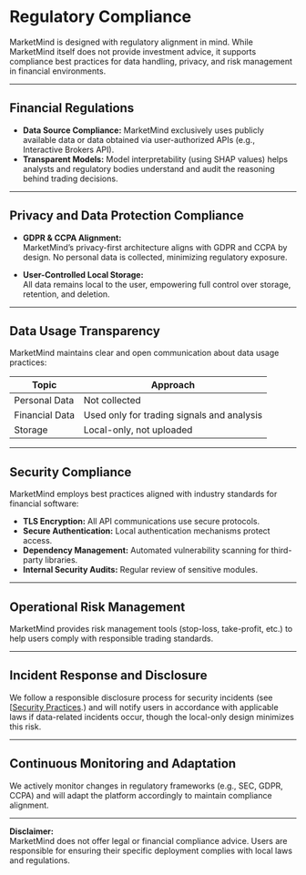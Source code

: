 # Regulatory Compliance

MarketMind is designed with regulatory alignment in mind. While MarketMind itself does not provide investment advice, it supports compliance best practices for data handling, privacy, and risk management in financial environments.

---

## Financial Regulations

- **Data Source Compliance:** MarketMind exclusively uses publicly available data or data obtained via user-authorized APIs (e.g., Interactive Brokers API).  
- **Transparent Models:** Model interpretability (using SHAP values) helps analysts and regulatory bodies understand and audit the reasoning behind trading decisions.

---

## Privacy and Data Protection Compliance

- **GDPR & CCPA Alignment:**  
MarketMind’s privacy-first architecture aligns with GDPR and CCPA by design. No personal data is collected, minimizing regulatory exposure.

- **User-Controlled Local Storage:**  
All data remains local to the user, empowering full control over storage, retention, and deletion.

---

## Data Usage Transparency

MarketMind maintains clear and open communication about data usage practices:

| Topic          | Approach                  |
|----------------|---------------------------|
| Personal Data  | Not collected             |
| Financial Data | Used only for trading signals and analysis |
| Storage        | Local-only, not uploaded  |


---

## Security Compliance

MarketMind employs best practices aligned with industry standards for financial software:

- **TLS Encryption:** All API communications use secure protocols.
- **Secure Authentication:** Local authentication mechanisms protect access.
- **Dependency Management:** Automated vulnerability scanning for third-party libraries.
- **Internal Security Audits:** Regular review of sensitive modules.

---

## Operational Risk Management

MarketMind provides risk management tools (stop-loss, take-profit, etc.) to help users comply with responsible trading standards.

---

## Incident Response and Disclosure

We follow a responsible disclosure process for security incidents (see [[Security Practices](https://marketmind-docs.readthedocs.io/en/latest/security_practices.html).) and will notify users in accordance with applicable laws if data-related incidents occur, though the local-only design minimizes this risk.

---

## Continuous Monitoring and Adaptation

We actively monitor changes in regulatory frameworks (e.g., SEC, GDPR, CCPA) and will adapt the platform accordingly to maintain compliance alignment.

---

**Disclaimer:**  
MarketMind does not offer legal or financial compliance advice. Users are responsible for ensuring their specific deployment complies with local laws and regulations.